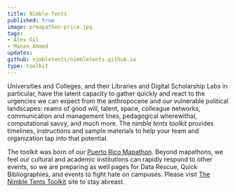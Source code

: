 ```yaml
---
title: Nimble Tents
published: true
image: prmapathon-price.jpg
tags:
- Alex Gil
- Manan Ahmed
updates:
github: nimbletents/nimbletents.github.io
type: toolkit
---
```


Universities and Colleges, and their Libraries and Digital Scholarship Labs in
particular, have the latent capacity to gather quickly and react to the
urgencies we can expect from the anthropocene and our vulnerable political
landscapes: reams of good will, talent, space, colleague networks,
communication and management lines, pedagogical wherewithal, computational
savvy, and much more. The *nimble tents toolkit* provides timelines,
instructions and sample materials to help your team and organization tap into
that potential.

The toolkit was born of our [Puerto Rico
Mapathon](http://xpmethod.plaintext.in/events/puerto-rico-mapathon.html).
Beyond mapathons, we feel our cultural and academic institutions can rapidly
respond to other events, so we are preparing as well pages for Data Rescue,
Quick Bibliographies, and events to fight hate on campuses. Please visit [The
Nimble Tents Toolkit](https://nimbletents.github.io/) site to stay abreast.

